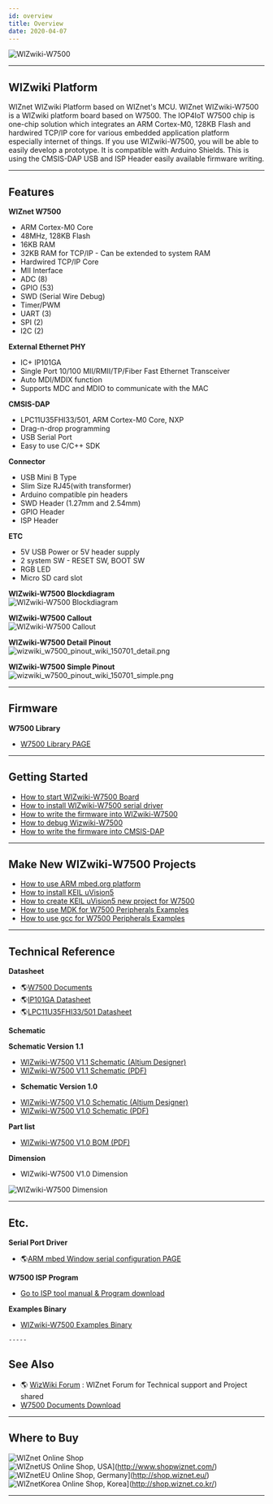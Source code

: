 ```yaml
---
id: overview
title: Overview
date: 2020-04-07
---
```


![WIZwiki-W7500](/img/products/w7500/overview/wizwiki-w7500_main.png)

-----

## WIZwiki Platform

WIZnet WIZwiki Platform based on WIZnet's MCU. WIZnet WIZwiki-W7500 is a
WIZwiki platform board based on W7500. The IOP4IoT W7500 chip is
one-chip solution which integrates an ARM Cortex-M0, 128KB Flash and
hardwired TCP/IP core for various embedded application platform
especially internet of things. If you use WIZwiki-W7500, you will be
able to easily develop a prototype. It is compatible with Arduino
Shields. This is using the CMSIS-DAP USB and ISP Header easily available
firmware writing.

-----

## Features

**WIZnet W7500**

   * ARM Cortex-M0 Core
   * 48MHz, 128KB Flash
   * 16KB RAM
   * 32KB RAM for TCP/IP - Can be extended to system RAM
   * Hardwired TCP/IP Core
   * MII Interface
   * ADC (8)
   * GPIO (53)
   * SWD (Serial Wire Debug)
   * Timer/PWM 
   * UART (3)
   * SPI (2)
   * I2C (2)

**External Ethernet PHY**

 * IC+ IP101GA
 * Single Port 10/100 MII/RMII/TP/Fiber Fast Ethernet Transceiver 
 * Auto MDI/MDIX function 
 * Supports MDC and MDIO to communicate with the MAC


**CMSIS-DAP**


 * LPC11U35FHI33/501, ARM Cortex-M0 Core, NXP
 * Drag-n-drop programming
 * USB Serial Port
 * Easy to use C/C++ SDK


**Connector**

   * USB Mini B Type
   * Slim Size RJ45(with transformer)
   * Arduino compatible pin headers
   * SWD Header (1.27mm and 2.54mm)
   * GPIO Header
   * ISP Header


**ETC**

   * 5V USB Power or 5V header supply
   * 2 system SW - RESET SW, BOOT SW
   * RGB LED
   * Micro SD card slot

**WIZwiki-W7500 Blockdiagram**  
![WIZwiki-W7500 Blockdiagram](/img/products/w7500/overview/wizwiki-w7500_blockdiagram_v1.1.png)  

**WIZwiki-W7500 Callout**  
![WIZwiki-W7500 Callout](/img/products/w7500/overview/wizwiki-w7500_callout.png)  

**WIZwiki-W7500 Detail Pinout**  
![wizwiki_w7500_pinout_wiki_150701_detail.png](/img/products/w7500/overview/wizwiki_w7500_pinout_wiki_150701_detail.png)  

**WIZwiki-W7500 Simple Pinout**  
![wizwiki_w7500_pinout_wiki_150701_simple.png](/img/products/w7500/overview/wizwiki_w7500_pinout_wiki_150701_simple.png)  

-----


## Firmware

**W7500 Library**

   * [W7500 Library PAGE ](../../iMCU/W7500/Libraries_&_Examples.md)

-----


## Getting Started

   * [How to start WIZwiki-W7500 Board](how_to_start_wizwiki_w7500_board)
   * [How to install WIZwiki-W7500 serial driver](how_to_install_wizwiki_7500_serial_driver)
   * [How to write the firmware into WIZwiki-W7500](how_to_write_firmware_into_wizwiki_w7500)
   * [How to debug Wizwiki-W7500](how_to_debug_wizwiki_w7500)
   * [How to write the firmware into CMSIS-DAP](how_to_write_firmware_into_cmsis_dap)

-----


## Make New WIZwiki-W7500 Projects

   * [How to use ARM mbed.org platform](../WIZwiki-W7500-Mbed-Starter-Kit/wizwiki_w7500_mbed_starter_kit)
   * [How to install KEIL uVision5](how_to_install_keil_uvision)
   * [How to create KEIL uVision5 new project for W7500](how_to_make_w7500_keil_project)
   * [How to use MDK for W7500 Peripherals Examples](how_to_use_mdk_for_w7500)
   * [How to use gcc for W7500 Peripherals Examples](how_to_use_makefile_with_windows7)

-----


## Technical Reference

**Datasheet**

   * 🌎[W7500 Documents](../../iMCU/W7500/Documents.md)
   * 🌎<a href="/img/products/w7500/overview/IP101G_DS_R01_20121224.pdf" target="_blank">IP101GA Datasheet</a>
   * 🌎<a href="/img/products/w7500/overview/LPC11U3X.pdf" target="_blank">LPC11U35FHI33/501 Datasheet</a>

**Schematic**

   **Schematic Version 1.1**



   * [WIZwiki-W7500 V1.1 Schematic (Altium Designer)](/)
   * <a href="/img/products/w7500/overview/wizwiki_w7500_v1.1.pdf" target="_blank">WIZwiki-W7500 V1.1 Schematic (PDF)</a>

  - **Schematic Version 1.0**



   * [WIZwiki-W7500 V1.0 Schematic (Altium Designer)](/)
   * <a href="/img/products/w7500/overview/wizwiki_w7500_sch_v1.0_150401.pdf" target="_blank">WIZwiki-W7500 V1.0 Schematic (PDF)</a>

**Part list**

   * <a href="/img/products/w7500/overview/wizwiki_w7500_bom_v1.0_150407.pdf" target="_blank">WIZwiki-W7500 V1.0 BOM (PDF)</a>
   
**Dimension**

   * WIZwiki-W7500 V1.0 Dimension

![WIZwiki-W7500 Dimension](/img/products/w7500/overview/wizwiki-w7500_dimension.png)

-----


## Etc.

**Serial Port Driver**

   * 🌎[ARM mbed Window serial configuration PAGE](http://developer.mbed.org/handbook/Windows-serial-configuration)

**W7500 ISP Program**

   * [Go to ISP tool manual & Program download](how_to_use_isp_tool)

 **Examples Binary**

   
   * [WIZwiki-W7500 Examples Binary](how_to_write_firmware_into_wizwiki_w7500#examples-binary)
   
    -----


## See Also

   * 🌎 [WizWiki Forum](/) : WIZnet Forum for Technical support and Project shared
   * [W7500 Documents Download](../../iMCU/W7500/Documents.md)

-----


## Where to Buy

![WIZnet Online Shop](/img/products/w5500/buynow.png)  
![WIZnetUS Online Shop, USA](/img/products/w5500/w5500_evb/icons/dollar.png)](http://www.shopwiznet.com/)
![WIZnetEU Online Shop, Germany](/img/products/w5500/w5500_evb/icons/european-euro.png)](http://shop.wiznet.eu/)
![WIZnetKorea Online Shop, Korea](/img/products/w5500/w5500_evb/icons/won.png)](http://shop.wiznet.co.kr/)

-----